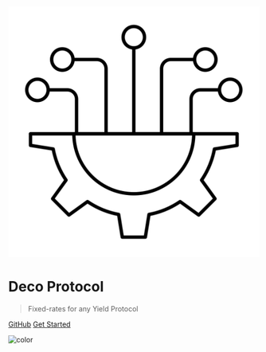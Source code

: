 ![logo](_media/icon.svg)

# Deco Protocol

> Fixed-rates for any Yield Protocol

[GitHub](https://github.com/deco-protocol/deco-base)
[Get Started](overview.md "Overview")

![color](#f0f0f0)